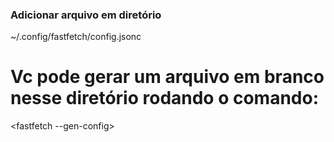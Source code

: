 ### Adicionar arquivo em diretório

~/.config/fastfetch/config.jsonc

# Vc pode gerar um arquivo em branco nesse diretório rodando o comando:

<fastfetch --gen-config>
